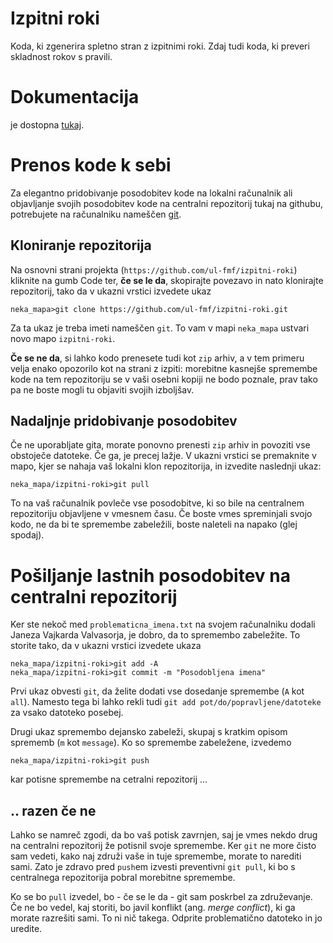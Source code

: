 # Izpitni roki

Koda, ki zgenerira spletno stran z izpitnimi roki. Zdaj tudi koda, ki preveri skladnost rokov s pravili.

# Dokumentacija

je dostopna [tukaj](https://ul-fmf.github.io/izpitni-roki/).

# Prenos kode k sebi

Za elegantno pridobivanje posodobitev kode na lokalni računalnik ali objavljanje svojih posodobitev
kode na centralni repozitorij tukaj na githubu, potrebujete na računalniku nameščen [git](https://git-scm.com/downloads).

## Kloniranje repozitorija

Na osnovni strani projekta (`https://github.com/ul-fmf/izpitni-roki`) kliknite na gumb Code ter, **če se le da**, skopirajte povezavo in nato klonirajte repozitorij, tako da v ukazni vrstici izvedete ukaz

```
neka_mapa>git clone https://github.com/ul-fmf/izpitni-roki.git
```

Za ta ukaz je treba imeti nameščen `git`. To vam v mapi `neka_mapa` ustvari novo mapo `izpitni-roki`.

**Če se ne da**, si lahko kodo prenesete tudi kot `zip` arhiv, a v tem primeru velja enako opozorilo kot na strani z izpiti: morebitne kasnejše spremembe kode na tem repozitoriju se v vaši osebni kopiji ne bodo poznale, prav tako pa ne boste mogli tu objaviti svojih izboljšav.

## Nadaljnje pridobivanje posodobitev

Če ne uporabljate gita, morate ponovno prenesti `zip` arhiv in povoziti vse obstoječe datoteke. Če ga, je precej lažje.
V ukazni vrstici se premaknite v mapo, kjer se nahaja vaš lokalni klon repozitorija, in izvedite naslednji ukaz:

```
neka_mapa/izpitni-roki>git pull
```

To na vaš računalnik povleče vse posodobitve, ki so bile na centralnem repozitoriju objavljene v vmesnem času.
Če boste vmes spreminjali svojo kodo, ne da bi te spremembe zabeležili, boste naleteli na napako (glej spodaj).

# Pošiljanje lastnih posodobitev na centralni repozitorij

Ker ste nekoč med `problematicna_imena.txt` na svojem računalniku dodali Janeza Vajkarda Valvasorja,
je dobro, da to spremembo zabeležite. To storite tako, da v ukazni vrstici izvedete ukaza

```
neka_mapa/izpitni-roki>git add -A
neka_mapa/izpitni-roki>git commit -m "Posodobljena imena"
```

Prvi ukaz obvesti `git`, da želite dodati vse dosedanje spremembe (`A` kot `all`).
Namesto tega bi lahko rekli tudi `git add pot/do/popravljene/datoteke` za vsako datoteko posebej.

Drugi ukaz spremembo dejansko zabeleži, skupaj s kratkim opisom sprememb (`m` kot `message`).
Ko so spremembe zabeležene, izvedemo

```
neka_mapa/izpitni-roki>git push
```

kar potisne spremembe na cetralni repozitorij ...

## .. razen če ne

Lahko se namreč zgodi, da bo vaš potisk zavrnjen, saj je vmes nekdo drug na centralni repozitorij že potisnil svoje spremembe.
Ker `git` ne more čisto sam vedeti, kako naj združi vaše in tuje spremembe, morate to narediti sami. Zato je zdravo pred
`push`em izvesti preventivni `git pull`, ki bo s centralnega repozitorija pobral morebitne spremembe.

Ko se bo `pull` izvedel, bo - če se le da - git sam poskrbel za združevanje. Če ne bo vedel, kaj storiti, bo javil konflikt
(ang. _merge conflict_), ki ga morate razrešiti sami. To ni nič takega. Odprite problematično datoteko in jo uredite.

